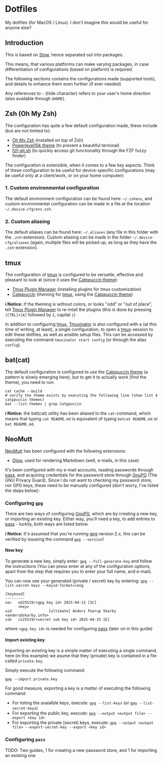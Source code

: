 # Dotfiles

My dotfiles (for MacOS / Linux). I don't imagine this would be useful for anyone else?

## Introduction

This is based on [Stow](https://www.gnu.org/software/stow/manual/stow.html), hence separated out into packages.

This means, that various platforms can make varying packages, in case differentiation of configurations (based on platform) is required.

The following sections contains the configurations made (supported tools), and details to enhance them even further (if ever needed)

Any references to `~` (tilde character) refers to your user's home direction (also available through `$HOME`).

## Zsh (Oh My Zsh)

The configuration has quite a few default configuration made, these include (but are not limited to):

- [Oh My Zsh][oh-my-zsh] (installed on top of Zsh)
- [Powerlevel10k theme][powerlevel10k] (to present a beautiful terminal)
- [fzf-git.sh][fzf-git] (to quickly access git functionality through the FZF fuzzy finder)

The configuration is extensible, when it comes to a few key aspects. Think of these configuration to be useful for device-specific
configurations (may be useful only at a client/work, or on your home computer):

### 1. Custom environmental configuration

The default environment configuration can be found here: `~/.zshenv`, and custom environmental configuration can be made in a file
at the location `~/.device-cfg/env.zsh`.

### 2. Custom aliasing

The default aliases can be found here: `~/.aliases` (any file in this folder with the `.zsh`-extension). Custom aliasing can be made
in the folder `~/.device-cfg/aliases` (again, multiple files will be picked up, as long as they have the `.zsh`-extension).

## tmux

The configuration of [tmux] is configured to be versatile, effective and pleasant to look at 
(since it uses the [Catppuccin theme][catppuccin]):

- [Tmux Plugin Manager][tpm] (installing plugins for tmux customization)
- [Catppuccin][tmux-catppuccin] (theming for [tmux], using the [Catppuccin theme][catppuccin])

**ℹ️ Notice:** if the theming is without colors, or looks "odd" or "out of place", tell [Tmux Plugin Manager][tpm] to re-intall the 
plugins (this is done by pressing `[CTRL]+[A]` followed by `I`, capital `i`)

In addition to configuring [tmux], [Tmuxinator][tmuxinator] is also configured with a (at this time of writing, at least), a single
configuration, to open a [tmux]-session to edit these dotfiles, as well as ansible setup files. This can be accessed by executing
the command `tmuxinator start config` (or through the alias `config`).

## bat(cat)

The default configuration is configured to use the [Catppuccin theme][catppuccin] (a pattern is slowly emerging here), but to get it to 
actually work (find the theme), you need to run:

```
cat cache --build
# verify the theme exists by executing the following line (show list 4 catppuccin themes)
bat --list-themes | grep Catppuccin
```

**ℹ️ Notice:** the bat(cat) utility has been aliased to the `cat`-command, which means that typing `cat README.md` is equivalent of
typing `batcat README.md` or `bat README.md`.

## NeoMutt

[NeoMutt][neomutt] has been configured with the following extensions:

- [Glow][glow], used for rendering Markdown (well, e-mails, in this case)

It's been configured with my e-mail accounts, reading passwords through [pass], and acquiring credentials for the password store through 
[GnuPG][gpg] (The GNU Privacy Guard). Since I do not want to checking my password store, nor GPG keys, these need to be manually configured
(don't worry, I've listed the steps below):

### Configuring `gpg`

There are two ways of configuring [GnuPG][gpg], which are by creating a new key, or importing an existing key. Either way, you'll need a key,
to add entries to [pass] - luckily, both ways are listed below.

**ℹ️ Notice:** It's assumed that you're running [gpg] version 2.x, this can be verified by issueing the command `gpg --version`!

#### New key

To generate a new key, simply enter: `gpg --full-generate-key` and follow the instructions (You can press enter at any of the configuration 
options, apart from the step that requires you to enter your full name, and e-mail).

You can now see your generated (private / secret) key by entering: `gpg --list-secret-keys --keyid-format=long`

```
[keyboxd]
---------
sec   ed25519/<gpg key id> 2025-04-15 [SC]
      <key>
uid                 [ultimate] Anders Paarup Skarby <anders@skarby.info>
ssb   cv25519/<secret sub key id> 2025-04-15 [E]
```

where `<gpg key id>` is needed for configuring [pass] (later on in this guide)

#### Import existing key

Importing an existing key is a simple matter of executing a single command, here (in this example) we asume that they (private) key is
contained in a file called `private.key`.

Simply execute the following command:

```
gpg --import private.key
```

For good measure, exporting a key is a matter of executing the following command:

- For listing the avaialble keys, execute: `gpg --list-keys` (or `gpg --list-secret-keys`)
- For exporting the public key, execute: `gpg --output <output file> --export <key id>`
- For exporting the private (secret) keys, execute: `gpg --output <output file> --export-secret-key --export <key id>`

### Configuring `pass`

TODO: Two guides, 1 for creating a new password store, and 1 for importing an existing one

<!-- Links -->
[oh-my-zsh]: https://ohmyz.sh/
[powerlevel10k]: https://github.com/romkatv/powerlevel10k
[fzf-git]: https://github.com/junegunn/fzf-git.sh
[tmux]: https://github.com/tmux/tmux
[catppuccin]: https://catppuccin.com/
[tpm]: https://github.com/tmux-plugins/tpm
[tmux-catppuccin]: https://github.com/catppuccin/tmux
[tmuxinator]: https://github.com/tmuxinator/tmuxinator
[neomutt]: https://neomutt.org/
[glow]: https://github.com/charmbracelet/glow
[pass]: https://www.passwordstore.org/
[gpg]: https://gnupg.org/